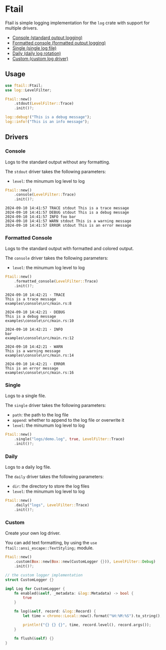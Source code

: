 # Ftail

Ftail is simple logging implementation for the `log` crate with support for multiple drivers.

- [Console (standard output logging)](#console)
- [Formatted console (formatted output logging)](#formatted-console)
- [Single (single log file)](#single)
- [Daily (daily log rotation)](#daily)
- [Custom (custom log driver)](#custom)

## Usage

```rust
use ftail::Ftail;
use log::LevelFilter;

Ftail::new()
    .stdout(LevelFilter::Trace)
    .init()?;

log::debug!("This is a debug message");
log::info!("This is an info message");
```

## Drivers

### Console

Logs to the standard output without any formatting.

The `stdout` driver takes the following parameters:

- `level`: the minumum log level to log

```rust
Ftail::new()
    .console(LevelFilter::Trace)
    .init()?;
```

```log
2024-09-10 14:41:57 TRACE stdout This is a trace message
2024-09-10 14:41:57 DEBUG stdout This is a debug message
2024-09-10 14:41:57 INFO foo bar
2024-09-10 14:41:57 WARN stdout This is a warning message
2024-09-10 14:41:57 ERROR stdout This is an error message
```

### Formatted Console

Logs to the standard output with formatted and colored output.

The `console` driver takes the following parameters:

- `level`: the minumum log level to log

```rust
Ftail::new()
    .formatted_console(LevelFilter::Trace)
    .init()?;
```

```log
2024-09-10 14:42:21 · TRACE
This is a trace message
examples\console\src/main.rs:8

2024-09-10 14:42:21 · DEBUG
This is a debug message
examples\console\src/main.rs:10

2024-09-10 14:42:21 · INFO
bar
examples\console\src/main.rs:12

2024-09-10 14:42:21 · WARN
This is a warning message
examples\console\src/main.rs:14

2024-09-10 14:42:21 · ERROR
This is an error message
examples\console\src/main.rs:16
```

### Single

Logs to a single file.

The `single` driver takes the following parameters:

- `path`: the path to the log file
- `append`: whether to append to the log file or overwrite it
- `level`: the minumum log level to log

```rust
Ftail::new()
    .single("logs/demo.log", true, LevelFilter::Trace)
    .init()?;
```

### Daily

Logs to a daily log file.

The `daily` driver takes the following parameters:

- `dir`: the directory to store the log files
- `level`: the minumum log level to log

```rust
Ftail::new()
    .daily("logs", LevelFilter::Trace)
    .init()?;
```

### Custom

Create your own log driver.

You can add text formatting, by using the `use ftail::ansi_escape::TextStyling;` module.

```rust
Ftail::new()
    .custom(Box::new(Box::new(CustomLogger {})), LevelFilter::Debug)
    .init()?;

// the custom logger implementation
struct CustomLogger {}

impl Log for CustomLogger {
    fn enabled(&self, _metadata: &log::Metadata) -> bool {
        true
    }

    fn log(&self, record: &log::Record) {
        let time = chrono::Local::now().format("%H:%M:%S").to_string();

        println!("{} {} {}", time, record.level(), record.args());
    }

    fn flush(&self) {}
}
```
